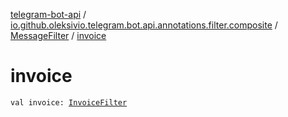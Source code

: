 [telegram-bot-api](../../index.md) / [io.github.oleksivio.telegram.bot.api.annotations.filter.composite](../index.md) / [MessageFilter](index.md) / [invoice](./invoice.md)

# invoice

`val invoice: `[`InvoiceFilter`](../-invoice-filter/index.md)